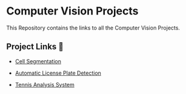 # Computer Vision Projects

This Repository contains the links to all the Computer Vision Projects.




## Project Links 🔗 

- [Cell Segmentation](https://github.com/devesht21/Cell-Segmentation-using-YOLOv8)

- [Automatic License Plate Detection](https://github.com/devesht21/License-Plate-Detection-using-YOLOv8)

- [Tennis Analysis System](https://github.com/devesht21/Tennis-Analysis-System)
